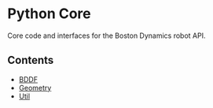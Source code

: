 <!--
Copyright (c) 2022 Boston Dynamics, Inc.  All rights reserved.

Downloading, reproducing, distributing or otherwise using the SDK Software
is subject to the terms and conditions of the Boston Dynamics Software
Development Kit License (20191101-BDSDK-SL).
-->

# Python Core

Core code and interfaces for the Boston Dynamics robot API.

## Contents

- [BDDF](bddf/README)
- [Geometry](geometry)
- [Util](util)
